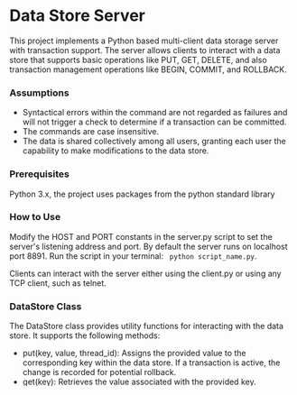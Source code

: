 # Data Store Server
This project implements a Python based multi-client data storage server with transaction support. The server allows clients to interact with a data store that supports basic operations like PUT, GET, DELETE, and also transaction management operations like BEGIN, COMMIT, and ROLLBACK.

### Assumptions
<ul>
    <li> Syntactical errors within the command are not regarded as failures and will not trigger a check to determine if a transaction can be committed. </li>
    <li> The commands are case insensitive. </li>
    <li> The data is shared collectively among all users, granting each user the capability to make modifications to the data store. </li>
</ul>


### Prerequisites
Python 3.x, the project uses packages from the python standard library

### How to Use
Modify the HOST and PORT constants in the server.py script to set the server's listening address and port. By default the server runs on localhost port 8891.
Run the script in your terminal: ``` python script_name.py```.

Clients can interact with the server either using the client.py or using any TCP client, such as telnet.


### DataStore Class
The DataStore class provides utility functions for interacting with the data store. It supports the following methods:

<ul>
    <li>put(key, value, thread_id): Assigns the provided value to the corresponding key within the data store. If a transaction is active, the change is recorded for potential rollback.</li>
    <li>get(key): Retrieves the value associated with the provided key.</li>
    <li>delete(key, thread_id): Removes the entry associated with the provided key. If a transaction is active, the change is recorded for potential rollback.</li>
    <li>begin(thread_id): Initiates a new transaction for a specific thread.</li>
    <li>commit(thread_id): Finalizes an ongoing transaction for a specified thread.</li>
    <li>rollback(thread_id): Reverts changes made during an ongoing transaction for a specific thread.</li>
    <li>check_if_transaction_exists(thread_id): Checks if transactions exist for a given thread.</li>
</ul>

### Server Class
The Server class manages incoming client connections and processes their commands. It utilizes the DataStore class for data storage and transaction support. It supports the following methods:

<ul>
    <li>process_command(command, thread_id): Parses and processes client commands.</li>
    <li>handle_request(client_connection): Listens for incoming data from a client connection.</li>
    <li>start(host, port): Initializes and starts the server by binding to a host and port, then listening for incoming client connections.</li>
</ul>

###### Supported Commands
<ul>
    <li>GET <key>: Retrieves the value associated with the given key.</li>
    <li>PUT <key> <value>: Assigns the provided value to the corresponding key.</li>
    <li>DELETE <key>: Removes the entry associated with the provided key.</li>
    <li>BEGIN: Initiates a new transaction.</li>
    <li>COMMIT: Finalizes an ongoing transaction.</li>
    <li>ROLLBACK: Reverts changes made during an ongoing transaction.</li>
</ul>

##### How to connect to server using telnet

To interact with the server using telnet:
<ul>
<li>Open a terminal.</li>
<li>Connect to the server: telnet 127.0.0.1 8891</li>
<li>Send commands and observe server responses.</li>
</ul>